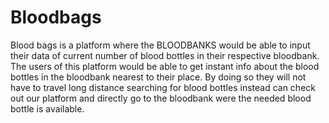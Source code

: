 # Bloodbags
Blood bags is a platform where the BLOODBANKS would be able to input their data of current number of blood bottles in their respective bloodbank. The users of this platform would be able to get instant info about the blood bottles in the bloodbank  nearest to their place. By doing so they will not have to travel long distance searching for blood bottles instead can check out our platform and directly go to the bloodbank were the needed blood bottle is available.
